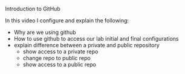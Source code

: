 
Introduction to GitHub

In this video I configure and explain the following:

- Why are we using github
- How to use github to access our lab initial and final configurations
- explain difference between a private and public repository
    - show access to a private repo
    - change repo to public repo
    - show access to a public repo

